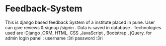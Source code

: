 # Feedback-System
This is django based feedback System of a institute placed in pune. 
User can give reviews  & signup /signin  .
Data is saved in database .
Technologies used are :Django ,ORM,   HTML, CSS ,JavaScript , Bootstrap , jQuery.
for admin login panel :
          username :3ri 
          password :3ri
